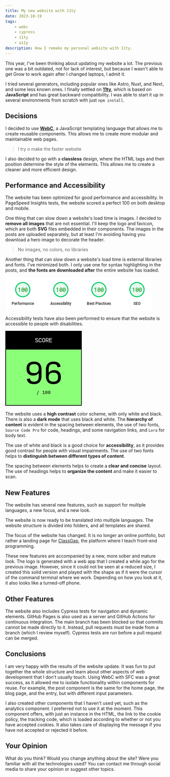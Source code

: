 ```yaml
---
title: My new website with 11ty
date: 2023-10-19
tags:
    - webc
    - cypress
    - 11ty
    - a11y
description: How I remake my personal website with 11ty.
---
```


This year, I've been thinking about updating my website a lot. The previous one was a bit outdated, not for lack of interest, but because I wasn't able to get Grow to work again after I changed laptops, I admit it.

I tried several generators, including popular ones like Astro, Nuxt, and Next, and some less known ones. I finally settled on **[11ty](//11ty.dev)**, which is based on **JavaScript** and has great backward compatibility. I was able to start it up in several environments from scratch with just `npm install`.

## Decisions

I decided to use **[WebC](//www.11ty.dev/docs/languages/webc/)**, a JavaScript templating language that allows me to create reusable components. This allows me to create more modular and maintainable web pages.

> I try o make the faster website

I also decided to go with a **classless** design, where the HTML tags and their position determine the style of the elements. This allows me to create a cleaner and more efficient design.

## Performance and Accessibility

The website has been optimized for good performance and accessibility. In PageSpeed Insights tests, the website scored a perfect 100 on both desktop and mobile.

One thing that can slow down a website's load time is images. I decided to **remove all images** that are not essential. I'll keep the logo and favicon, which are both **SVG** files embedded in their components. The images in the posts are uploaded separately, but at least I'm avoiding having you download a hero image to decorate the header.

> No images, no colors, no libraries

Another thing that can slow down a website's load time is external libraries and fonts. I've minimized both. I only use one for syntax highlighting in the posts, and **the fonts are downloaded after** the entire website has loaded.

![Results of PageSpeed Insights](./PageSpeedInsights.png)

Accessibility tests have also been performed to ensure that the website is accessible to people with disabilities.

![Results of Accesibility Test](./AccesibilityTest.png)

The website uses a **high contrast** color scheme, with only white and black. There is also a **dark mode** that uses black and white. The **hierarchy of content** is evident in the spacing between elements, the use of two fonts, `Source Code Pro` for code, headings, and some navigation links, and `Lora` for body text.

The use of white and black is a good choice for **accessibility**, as it provides good contrast for people with visual impairments. The use of two fonts helps to **distinguish between different types of content**.

The spacing between elements helps to create a **clear and concise** layout. The use of headings helps to **organize the content** and make it easier to scan.

## New Features

The website has several new features, such as support for multiple languages, a new focus, and a new look.

The website is now ready to be translated into multiple languages. The website structure is divided into folders, and all templates are shared.

The focus of the website has changed. It is no longer an online portfolio, but rather a landing page for [ClassGap](//www.classgap.com/me/tomas-cornelles), the platform where I teach front-end programming.

These new features are accompanied by a new, more sober and mature look. The logo is generated with a web app that I created a while ago for the previous image. However, since it could not be seen at a reduced size, I created this solid version and played with the shape as if it were the cursor of the command terminal where we work. Depending on how you look at it, it also looks like a turned-off phone.

## Other Features

The website also includes Cypress tests for navigation and dynamic elements. GitHub Pages is also used as a server and GitHub Actions for continuous integration. The main branch has been blocked so that commits cannot be made directly to it. Instead, pull requests must be made from a branch (which I review myself). Cypress tests are run before a pull request can be merged.

## Conclusions

I am very happy with the results of the website update. It was fun to put together the whole structure and learn about other aspects of web development that I don't usually touch. Using WebC with SFC was a great success, as it allowed me to isolate functionality within components for reuse. For example, the post component is the same for the home page, the blog page, and the entry, but with different input parameters.

I also created other components that I haven't used yet, such as the analytics component. I preferred not to use it at the moment. This component offers, with just an instance in the HTML, the link to the cookie policy, the tracking code, which is loaded according to whether or not you have accepted cookies. It also takes care of displaying the message if you have not accepted or rejected it before.

## Your Opinion

What do you think? Would you change anything about the site? Were you familiar with all the technologies used? You can contact me through social media to share your opinion or suggest other topics.

